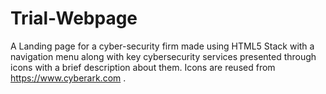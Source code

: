 # Trial-Webpage
A Landing page for a cyber-security firm made using HTML5 Stack with a navigation menu along with key cybersecurity services presented through icons with a brief description about them.
Icons are reused from https://www.cyberark.com .
